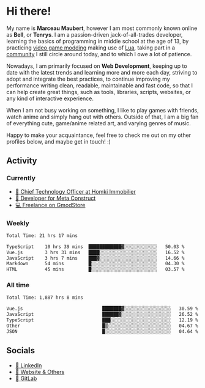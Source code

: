 # Hi there!

My name is **Marceau Maubert**, however I am most commonly known online as **Bell**, or **Tenrys**. I am a passion-driven jack-of-all-trades developer, learning the basics of programming in middle school at the age of 13, by practicing [video game modding](https://garrysmod.com) making use of [Lua](https://lua.org), taking part in a [community](https://metastruct.net) I still circle around today, and to which I owe a lot of patience.

Nowadays, I am primarily focused on **Web Development**, keeping up to date with the latest trends and learning more and more each day, striving to adopt  and integrate the best practices, to continue improving my performance writing clean, readable, maintainable and fast code, so that I can help create great things, such as tools, libraries, scripts, websites, or any kind of interactive experience.

When I am not busy working on something, I like to play games with friends, watch anime and simply hang out with others. Outside of that, I am a big fan of everything cute, game/anime related art, and varying genres of music.

Happy to make your acquaintance, feel free to check me out on my other profiles below, and maybe get in touch! :)

## Activity

### Currently

- [🏢 Chief Technology Officer at Homki Immobilier](https://homki-immobilier.com)
- [🎈 Developer for Meta Construct](https://metastruct.net)
- [💻 Freelance on GmodStore](https://www.gmodstore.com/users/Tenrys)

### Weekly
<!--START_SECTION:wakaWeekly-->

```txt
Total Time: 21 hrs 17 mins

TypeScript    10 hrs 39 mins  ████████████▓░░░░░░░░░░░░   50.03 %
Vue.js        3 hrs 31 mins   ████░░░░░░░░░░░░░░░░░░░░░   16.52 %
JavaScript    3 hrs 7 mins    ███▓░░░░░░░░░░░░░░░░░░░░░   14.66 %
Markdown      54 mins         █░░░░░░░░░░░░░░░░░░░░░░░░   04.30 %
HTML          45 mins         █░░░░░░░░░░░░░░░░░░░░░░░░   03.57 %
```

<!--END_SECTION:wakaWeekly-->

### All time
<!--START_SECTION:wakaTotal-->

```txt
Total Time: 1,887 hrs 8 mins

Vue.js                             ███████▓░░░░░░░░░░░░░░░░░   30.59 %
JavaScript                         ██████▓░░░░░░░░░░░░░░░░░░   26.52 %
TypeScript                         ███░░░░░░░░░░░░░░░░░░░░░░   12.19 %
Other                              █▒░░░░░░░░░░░░░░░░░░░░░░░   04.67 %
JSON                               █░░░░░░░░░░░░░░░░░░░░░░░░   04.64 %
```

<!--END_SECTION:wakaTotal-->

## Socials

- [👔 LinkedIn](https://www.linkedin.com/in/marceau-maubert)
- [🔗 Website & Others](https://bell.moe)
- [🦊 GitLab](https://gitlab.com/Tenrys)
